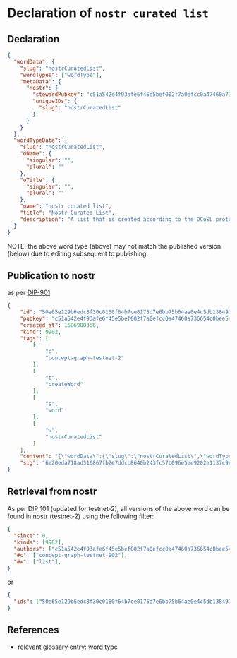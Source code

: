# Declaration of `nostr curated list`

## Declaration

```json
{
  "wordData": {
    "slug": "nostrCuratedList",
    "wordTypes": ["wordType"],
    "metaData": {
      "nostr": {
        "stewardPubkey": "c51a542e4f93afe6f45e5bef002f7a0efcc0a47460a736654c0bee5402c482fa",
        "uniqueIDs": {
          "slug": "nostrCuratedList"
        }
      }
    }
  },
  "wordTypeData": {
    "slug": "nostrCuratedList",
    "oName": {
      "singular": "",
      "plural": ""
    },
    "oTitle": {
      "singular": "",
      "plural": ""
    },
    "name": "nostr curated list",
    "title": "Nostr Curated List",
    "description": "A list that is created according to the DCoSL protocol."
  }
}
```

NOTE: the above word type (above) may not match the published version (below) due to editing subsequent to publishing.

## Publication to nostr

as per [DIP-901](../../networking/nostr/901.md)

```json
{
    "id": "50e65e129b6edc8f30c0160f64b7ce0175d7e6bb75b64ae0e4c5db1384979a82",
    "pubkey": "c51a542e4f93afe6f45e5bef002f7a0efcc0a47460a736654c0bee5402c482fa",
    "created_at": 1686900356,
    "kind": 9902,
    "tags": [
        [
            "c",
            "concept-graph-testnet-2"
        ],
        [
            "t",
            "createWord"
        ],
        [
            "s",
            "word"
        ],
        [
            "w",
            "nostrCuratedList"
        ]
    ],
    "content": "{\"wordData\":{\"slug\":\"nostrCuratedList\",\"wordTypes\":[\"wordType\"],\"metaData\":{\"nostr\":{\"stewardPubkey\":\"c51a542e4f93afe6f45e5bef002f7a0efcc0a47460a736654c0bee5402c482fa\",\"uniqueIDs\":{\"slug\":\"nostrCuratedList\"}}}},\"wordTypeData\":{\"slug\":\"nostrCuratedList\",\"name\":\"nostr curated list\",\"title\":\"Nostr Curated List\",\"description\":\"A list that is created according to the DCoSL protocol.\"}}",
    "sig": "6e20eda718ad516867fb2e7ddcc8640b243fc57b096e5ee9202e1137c9edee97271f0076e18deafcebc2f5c4890b8798023f276e9778eb76dcc1eb5b2bcab43c"
}
```

## Retrieval from nostr

As per DIP 101 (updated for testnet-2), all versions of the above word can be found in nostr (testnet-2) using the following filter:

```json
{
  "since": 0,
  "kinds": [9902],
  "authors": ["c51a542e4f93afe6f45e5bef002f7a0efcc0a47460a736654c0bee5402c482fa"],
  "#c": ["concept-graph-testnet-902"],
  "#w": ["list"],
}
```

or

```json
{
  "ids": ["50e65e129b6edc8f30c0160f64b7ce0175d7e6bb75b64ae0e4c5db1384979a82"],
}
```

## References

- relevant glossary entry: [word type](../../../glossary/wordType.md)
